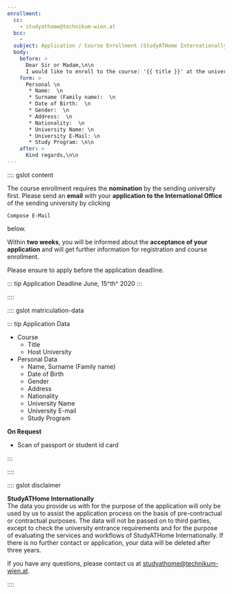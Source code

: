 ```yaml
---
enrollment:
  cc:
    - studyathome@technikum-wien.at
  bcc:
    - 
  subject: Application / Course Enrollment (StudyATHome Internationally)
  body:
    before: >
      Dear Sir or Madam,\n\n
      I would like to enroll to the course: '{{ title }}' at the university {{ university.name }}.\n\n
    form: >
      Personal \n
       * Name:  \n
       * Surname (Family name):  \n
       * Date of Birth:  \n
       * Gender:  \n
       * Address:  \n
       * Nationality:  \n
       * University Name: \n
       * University E-Mail: \n
       * Study Program: \n\n
    after: >
      Kind regards,\n\n
---
```


:::: gslot content

The course enrollment requires the **nomination** by the sending university first.
Please send an **email** with your **application to the International Office** of the sending  university by clicking 

`Compose E-Mail` 

below.

Within **two weeks**, you will be informed about the **acceptance of your application** and will get further information for registration and course enrollment.

Please ensure to apply before the application deadline.

::: tip Application Deadline
June, 15^th^ 2020
:::

::::

:::: gslot matriculation-data

::: tip Application Data

* Course
  * Title
  * Host University
* Personal Data
  * Name, Surname (Family name)
  * Date of Birth
  * Gender
  * Address
  * Nationality
  * University Name
  * University E-mail
  * Study Program

**On Request**

* Scan of passport or student id card
  
:::

::::

:::: gslot disclaimer

**StudyATHome Internationally**  
The data you provide us with for the purpose of the application will only be used by us to assist the application process on the basis of pre-contractual or contractual purposes. The data will not be passed on to third parties, except to check the university entrance requirements and for the purpose of evaluating the services and workflows of StudyATHome Internationally.
If there is no further contact or application, your data will be deleted after three years.

If you have any questions, please contact us at studyathome@technikum-wien.at.

::::

<!-- more -->